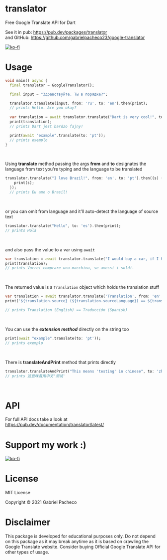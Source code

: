 # translator
Free Google Translate API for Dart

See it in pub: https://pub.dev/packages/translator \
and GitHub: https://github.com/gabrielpacheco23/google-translator

[![ko-fi](https://ko-fi.com/img/githubbutton_sm.svg)](https://ko-fi.com/Q5Q04C63Q)

# Usage 

```dart
void main() async {
  final translator = GoogleTranslator();

  final input = "Здравствуйте. Ты в порядке?";

  translator.translate(input, from: 'ru', to: 'en').then(print);
  // prints Hello. Are you okay?
  
  var translation = await translator.translate("Dart is very cool!", to: 'pl');
  print(translation);
  // prints Dart jest bardzo fajny!

  print(await "example".translate(to: 'pt'));
  // prints exemplo
}
```
&nbsp;

Using **translate** method passing the args **from** and **to** designates the
language from text you're typing and the language to be translated
``` dart
translator.translate("I love Brazil!", from: 'en', to: 'pt').then((s) {
    print(s);
  }); 
  // prints Eu amo o Brasil!
```
&nbsp;

or you can omit from language and it'll auto-detect the language of source text

```dart
translator.translate("Hello", to: 'es').then(print);
// prints Hola
```
&nbsp;

and also pass the value to a var using ```await```
```dart
var translation = await translator.translate("I would buy a car, if I had money.", from: 'en', to: 'it');
print(translation);
// prints Vorrei comprare una macchina, se avessi i soldi.
```
&nbsp;

The returned value is a ```Translation``` object which holds the translation stuff
```dart
var translation = await translator.translate('Translation', from: 'en', to: 'es');
print('${translation.source} (${translation.sourceLanguage}) == ${translation.text} (${translation.targetLanguage})');

// prints Translation (English) == Traducción (Spanish)
```
&nbsp;

You can use the ***extension method*** directly on the string too
```dart
print(await "example".translate(to: 'pt'));
// prints exemplo
```
&nbsp;

There is **translateAndPrint** method that prints directly
```dart
translator.translateAndPrint("This means 'testing' in chinese", to: 'zh-cn');
// prints 这意味着用中文'测试'
```
&nbsp;

# API
For full API docs take a look at https://pub.dev/documentation/translator/latest/

# Support my work :)
[![ko-fi](https://ko-fi.com/img/githubbutton_sm.svg)](https://ko-fi.com/Q5Q04C63Q)


# License
MIT License

Copyright © 2021 Gabriel Pacheco


# Disclaimer
This package is developed for educational purposes only. Do not depend on this package as it may break anytime as it is based on crawling the Google Translate website. Consider buying Official Google Translate API for other types of usage.




